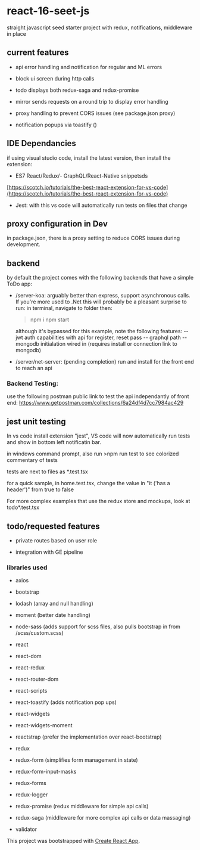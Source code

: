 
# react-16-seet-js 
straight javascript seed starter project with redux, notifications, middleware in place

## current features

 

- api error handling and notification for regular and ML errors

- block ui screen during http calls

- todo displays both redux-saga and redux-promise

- mirror sends requests on a round trip to display error handling

- proxy handling to prevent CORS issues (see package.json proxy)

- notification popups via toastify ()

 

## IDE Dependancies
 

if using visual studio code, install the latest version, then install the extension: 

 

- ES7 React/Redux/-  GraphQL/React-Native snippetsds

[https://scotch.io/tutorials/the-best-react-extension-for-vs-code](https://scotch.io/tutorials/the-best-react-extension-for-vs-code)

- Jest: with this vs code will automatically run tests on files that change

 

## proxy configuration in Dev


in package.json, there is a proxy setting to reduce CORS issues during development. 


## backend


by default the project comes with the following backends that have a simple ToDo app:

 
- /server-koa: arguably better than express, support asynchronous calls. If you're more used to .Net this will probably be a pleasant surprise
    to run: in terminal, navigate to folder then:
    > npm i
    > npm start

    although it's bypassed for this example, note the following features:
    -- jwt auth capabilities with api for register, reset pass
    -- graphql path
    -- mongodb initialation wired in (requires install or connection link to mongodb)

- /server/net-server: (pending completion) run and install for the front end to reach an api 

### Backend Testing: 
 use the following postman public link to test the api independantly of front end:
 https://www.getpostman.com/collections/6a24df4d7cc7984ac429
  

## jest unit testing

 

In vs code install extension "jest", VS code will now automatically run tests and show in bottom left notificatin bar.

 

in windows command prompt, also run >npm run test to see colorized commentary of tests

 

tests are next to files as *.test.tsx

 

for a quick sample, in home.test.tsx, change the value in "it ('has a header')" from true to false

 

For more complex examples that use the redux store and mockups, look at todo*.test.tsx

 

## todo/requested features

 

- private routes based on user role

- integration with GE pipeline

 

### libraries used

 

- axios

- bootstrap

- lodash (array and null handling)

- moment (better date handling)

- node-sass (adds support for scss files, also pulls bootstrap in from /scss/custom.scss)

- react

- react-dom

- react-redux

- react-router-dom

- react-scripts

- react-toastify (adds notification pop ups)

- react-widgets

- react-widgets-moment

- reactstrap (prefer the implementation over react-bootstrap)

- redux

- redux-form (simplifies form management in state)

- redux-form-input-masks

- redux-forms

- redux-logger

- redux-promise (redux middleware for simple api calls)

- redux-saga (middleware for more complex api calls or data massaging)

- validator

 

This project was bootstrapped with [Create React App](https://github.com/facebook/create-react-app).
